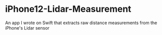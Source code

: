 # iPhone12-Lidar-Measurement
An app I wrote on Swift that extracts raw distance measurements from the iPhone's Lidar sensor
